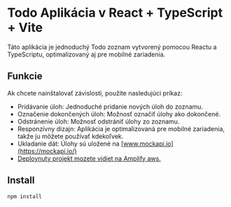 # Todo Aplikácia v React + TypeScript + Vite

Táto aplikácia je jednoduchý Todo zoznam vytvorený pomocou Reactu a TypeScriptu, optimalizovaný aj pre mobilné zariadenia.

## Funkcie

Ak chcete nainštalovať závislosti, použite nasledujúci príkaz:

- Pridávanie úloh: Jednoduché pridanie nových úloh do zoznamu.
- Označenie dokončených úloh: Možnosť označiť úlohy ako dokončené.
- Odstránenie úloh: Možnosť odstrániť úlohy zo zoznamu.
- Responzívny dizajn: Aplikácia je optimalizovaná pre mobilné zariadenia, takže ju môžete používať kdekoľvek.
- Ukladanie dát: Úlohy sú uložené na [www.mockapi.io](https://mockapi.io/)
- [Deploynuty projekt mozete vidiet na Amplify aws.](https://main.d3g3ixb30v4z04.amplifyapp.com/)

## Install

```sh
npm install
```
